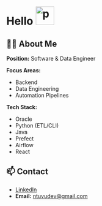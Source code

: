 # Hello <img src="https://cdn3.emoji.gg/emojis/7738-pepe-wink.png" width="48px" height="48px" alt="pepe_wink">

## 👨‍💻 About Me

**Position:** Software & Data Engineer  

**Focus Areas:**
- Backend  
- Data Engineering  
- Automation Pipelines  

**Tech Stack:**
- Oracle  
- Python (ETL/CLI)  
- Java  
- Prefect  
- Airflow  
- React  

## 📫 Contact
- [LinkedIn](https://linkedin.com/in/ntuvu)  
- **Email:** [ntuvudev@gmail.com](mailto:ntuvudev@gmail.com)
